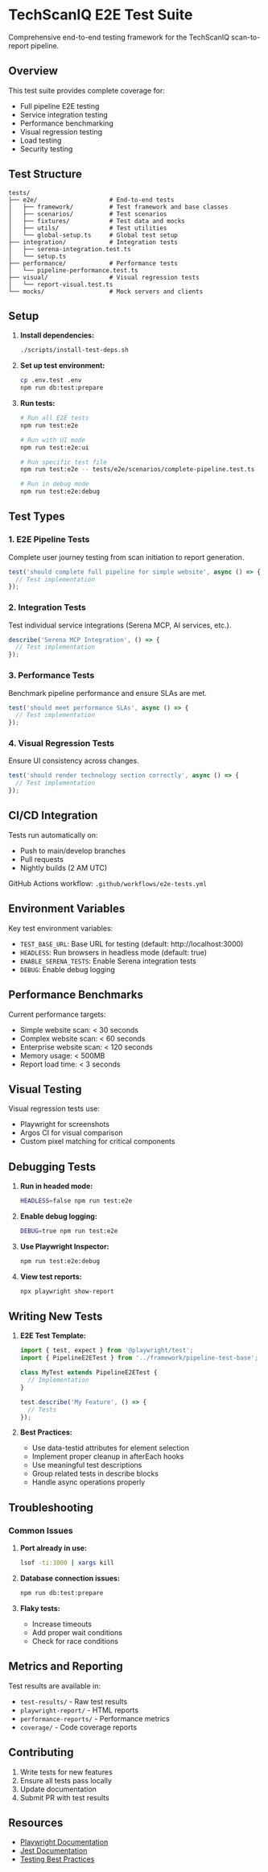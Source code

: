 # TechScanIQ E2E Test Suite

Comprehensive end-to-end testing framework for the TechScanIQ scan-to-report pipeline.

## Overview

This test suite provides complete coverage for:
- Full pipeline E2E testing
- Service integration testing
- Performance benchmarking
- Visual regression testing
- Load testing
- Security testing

## Test Structure

```
tests/
├── e2e/                    # End-to-end tests
│   ├── framework/          # Test framework and base classes
│   ├── scenarios/          # Test scenarios
│   ├── fixtures/           # Test data and mocks
│   ├── utils/              # Test utilities
│   └── global-setup.ts     # Global test setup
├── integration/            # Integration tests
│   ├── serena-integration.test.ts
│   └── setup.ts
├── performance/            # Performance tests
│   └── pipeline-performance.test.ts
├── visual/                 # Visual regression tests
│   └── report-visual.test.ts
└── mocks/                  # Mock servers and clients
```

## Setup

1. **Install dependencies:**
   ```bash
   ./scripts/install-test-deps.sh
   ```

2. **Set up test environment:**
   ```bash
   cp .env.test .env
   npm run db:test:prepare
   ```

3. **Run tests:**
   ```bash
   # Run all E2E tests
   npm run test:e2e

   # Run with UI mode
   npm run test:e2e:ui

   # Run specific test file
   npm run test:e2e -- tests/e2e/scenarios/complete-pipeline.test.ts

   # Run in debug mode
   npm run test:e2e:debug
   ```

## Test Types

### 1. E2E Pipeline Tests
Complete user journey testing from scan initiation to report generation.

```typescript
test('should complete full pipeline for simple website', async () => {
  // Test implementation
});
```

### 2. Integration Tests
Test individual service integrations (Serena MCP, AI services, etc.).

```typescript
describe('Serena MCP Integration', () => {
  // Test implementation
});
```

### 3. Performance Tests
Benchmark pipeline performance and ensure SLAs are met.

```typescript
test('should meet performance SLAs', async () => {
  // Test implementation
});
```

### 4. Visual Regression Tests
Ensure UI consistency across changes.

```typescript
test('should render technology section correctly', async () => {
  // Test implementation
});
```

## CI/CD Integration

Tests run automatically on:
- Push to main/develop branches
- Pull requests
- Nightly builds (2 AM UTC)

GitHub Actions workflow: `.github/workflows/e2e-tests.yml`

## Environment Variables

Key test environment variables:
- `TEST_BASE_URL`: Base URL for testing (default: http://localhost:3000)
- `HEADLESS`: Run browsers in headless mode (default: true)
- `ENABLE_SERENA_TESTS`: Enable Serena integration tests
- `DEBUG`: Enable debug logging

## Performance Benchmarks

Current performance targets:
- Simple website scan: < 30 seconds
- Complex website scan: < 60 seconds
- Enterprise website scan: < 120 seconds
- Memory usage: < 500MB
- Report load time: < 3 seconds

## Visual Testing

Visual regression tests use:
- Playwright for screenshots
- Argos CI for visual comparison
- Custom pixel matching for critical components

## Debugging Tests

1. **Run in headed mode:**
   ```bash
   HEADLESS=false npm run test:e2e
   ```

2. **Enable debug logging:**
   ```bash
   DEBUG=true npm run test:e2e
   ```

3. **Use Playwright Inspector:**
   ```bash
   npm run test:e2e:debug
   ```

4. **View test reports:**
   ```bash
   npx playwright show-report
   ```

## Writing New Tests

1. **E2E Test Template:**
   ```typescript
   import { test, expect } from '@playwright/test';
   import { PipelineE2ETest } from '../framework/pipeline-test-base';

   class MyTest extends PipelineE2ETest {
     // Implementation
   }

   test.describe('My Feature', () => {
     // Tests
   });
   ```

2. **Best Practices:**
   - Use data-testid attributes for element selection
   - Implement proper cleanup in afterEach hooks
   - Use meaningful test descriptions
   - Group related tests in describe blocks
   - Handle async operations properly

## Troubleshooting

### Common Issues

1. **Port already in use:**
   ```bash
   lsof -ti:3000 | xargs kill
   ```

2. **Database connection issues:**
   ```bash
   npm run db:test:prepare
   ```

3. **Flaky tests:**
   - Increase timeouts
   - Add proper wait conditions
   - Check for race conditions

## Metrics and Reporting

Test results are available in:
- `test-results/` - Raw test results
- `playwright-report/` - HTML reports
- `performance-reports/` - Performance metrics
- `coverage/` - Code coverage reports

## Contributing

1. Write tests for new features
2. Ensure all tests pass locally
3. Update documentation
4. Submit PR with test results

## Resources

- [Playwright Documentation](https://playwright.dev)
- [Jest Documentation](https://jestjs.io)
- [Testing Best Practices](./docs/testing-best-practices.md)